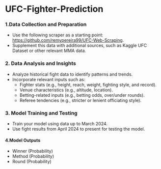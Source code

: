 # UFC-Fighter-Prediction

### 1.Data Collection and Preparation
  - Use the following scraper as a starting point: https://github.com/remypereira99/UFC-Web-Scraping.
  - Supplement this data with additional sources, such as Kaggle UFC Dataset or other relevant MMA data.
### 2. Data Analysis and Insights
  - Analyze historical fight data to identify patterns and trends.
  - Incorporate relevant inputs such as:
    - Fighter stats (e.g., height, reach, weight, fighting style, and record).
    - Venue characteristics (e.g., altitude, location).
    - Betting-related inputs (e.g., betting odds, over/under rounds).
    - Referee tendencies (e.g., stricter or lenient officiating style).
### 3. Model Training and Testing
  - Train your model using data up to March 2024.
  - Use fight results from April 2024 to present for testing the model.
#### 4.Model Outputs
  - Winner (Probability)
  - Method (Probability)
  - Round (Probability)

